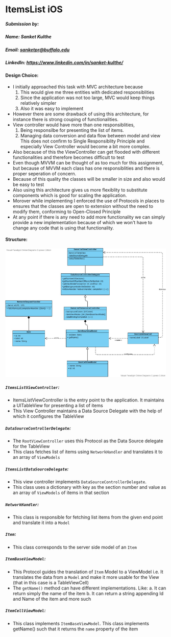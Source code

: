 # ItemsList iOS

##### Submission by:
##### Name: Sanket Kulthe
##### Email: sanketpr@buffalo.edu
##### LinkedIn: https://www.linkedin.com/in/sanket-kulthe/


#### Design Choice:

- I initially approached this task with MVC architecture because
	1. This would give me three entities with dedicated responsiblities
	2. Since the application was not too large, MVC would keep things relatively simpler
	3. Also it was easy to implement
- However there are some drawback of using this architecture, for instance there is strong couping of functionalities.
- View controller would have more than one responsiblities,
	1. Being responsilbe for presenting the list of items.
	2. Managing data conversion and data flow between model and view
  This does not confirm to Single Responsiblity Principle and especially View Controller would become a bit more complex.
- Also because of this the ViewController can get flooded with different functionalities and therefore becomes difficult to test
- Even though MVVM can be thought of as too much for this assignment, but because of MVVM each class has one responsiblities and there is proper seperation of concern.
- Because of this quality the classes will be smaller in size and also would be easy to test
- Also using this architecture gives us more flexiblity to substitute components which is good for scaling the application.
- Morover while implementing I enforced the use of Protocols in places to ensures that the classes are open to extension without the need to modify them, conforming to Open-Closed Principle
- At any point if there is any need to add more functionality we can simply provide a new implementation because of which
we won't have to change any code that is using that functionality.


#### Structure:

![Class Diagram](https://raw.githubusercontent.com/sanketpr/ItemsList-iOS/main/ClassDiagram.jpg)

##### `ItemsListViewController`:
- ItemsListViewController is the entry point to the application. It maintains a UITableView for presenting a list of items
- This View Controller maintains a Data Source Delegate with the help of which it configures the TableView

##### `DataSourceControllerDelegate`:
- The `RootViewController` uses this Protocol as the Data Source delegate for the TableView
- This class fetches list of items using `NetworkHandler` and translates it to an array of `ViewModels`

##### `ItemsListDataSourceDelegate`:
- This view controller implements `DataSourceControllerDelegate`.
- This class uses a dictionary with key as the section number and value as an array of `ViewModels` of items in that section

##### `NetworkHandler`:
- This class is responsible for fetching list items from the given end point and translate it into a `Model`

##### `Item`:
- This class corresponds to the server side model of an `Item`

##### `ItemBaseViewModel`:
- This Protocol guides the translation of `Item` Model to a ViewModel i.e. It translates the data from a `Model` and make it more 
usable for the View (that in this case is a TableViewCell)
- The `getName()` method can have different implementations. 
  Like:
  a. It can return simply the name of the item
  b. It can return a string appending Id and Name of the item
      and more such

##### `ItemCellViewModel`:
- This class implements `ItemBaseViewModel`. This class implements getName() such that it returns the `name` property of the item 
